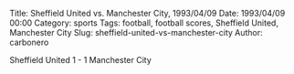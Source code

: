 Title: Sheffield United vs. Manchester City, 1993/04/09
Date: 1993/04/09 00:00
Category: sports
Tags: football, football scores, Sheffield United, Manchester City
Slug: sheffield-united-vs-manchester-city
Author: carbonero


Sheffield United 1 - 1 Manchester City
